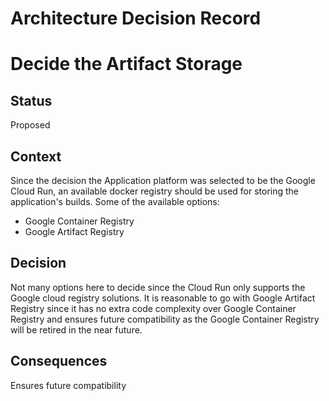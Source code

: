 # Architecture Decision Record

# Decide the Artifact Storage

## Status

Proposed

## Context

Since the decision the Application platform was selected to be the Google Cloud Run, an available docker registry
should be used for storing the application's builds. Some of the available options:
 - Google Container Registry
 - Google Artifact Registry

## Decision

Not many options here to decide since the Cloud Run only supports the Google cloud registry solutions. It is reasonable
to go with Google Artifact Registry since it has no extra code complexity over Google Container Registry and 
ensures future compatibility as the Google Container Registry will be retired in the near future.

## Consequences

Ensures future compatibility